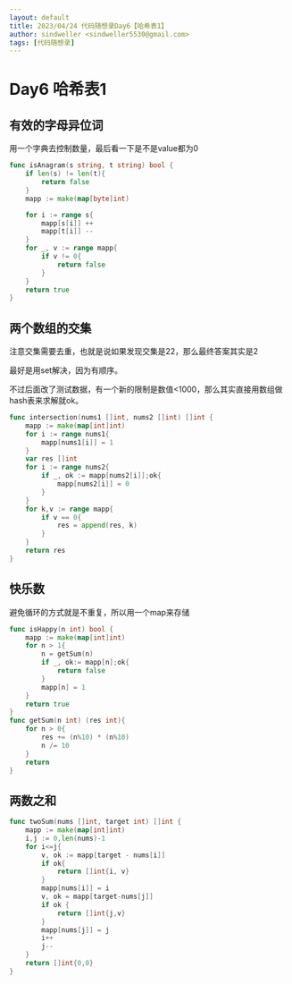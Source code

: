 ```yaml
---
layout: default
title: 2023/04/24 代码随想录Day6【哈希表1】
author: sindweller <sindweller5530@gmail.com>
tags: [代码随想录]
---
```


# Day6 哈希表1

## 有效的字母异位词

用一个字典去控制数量，最后看一下是不是value都为0

```go
func isAnagram(s string, t string) bool {
    if len(s) != len(t){
        return false
    }
    mapp := make(map[byte]int) 

    for i := range s{
        mapp[s[i]] ++
        mapp[t[i]] --
    }
    for _, v := range mapp{
        if v != 0{
            return false
        }
    }
    return true
}
```

## 两个数组的交集

注意交集需要去重，也就是说如果发现交集是22，那么最终答案其实是2

最好是用set解决，因为有顺序。

不过后面改了测试数据，有一个新的限制是数值<1000，那么其实直接用数组做hash表来求解就ok。

```go
func intersection(nums1 []int, nums2 []int) []int {
    mapp := make(map[int]int)
    for i := range nums1{
        mapp[nums1[i]] = 1
    }
    var res []int
    for i := range nums2{
        if _, ok := mapp[nums2[i]];ok{
            mapp[nums2[i]] = 0
        }
    }
    for k,v := range mapp{
        if v == 0{
            res = append(res, k)
        }
    }
    return res
}
```
## 快乐数

避免循环的方式就是不重复，所以用一个map来存储

```go
func isHappy(n int) bool {
    mapp := make(map[int]int)
    for n > 1{
        n = getSum(n)
        if _, ok:= mapp[n];ok{
            return false
        }
        mapp[n] = 1
    }
    return true
}
func getSum(n int) (res int){
    for n > 0{
        res += (n%10) * (n%10)
        n /= 10
    }
    return
}
```

## 两数之和

```go
func twoSum(nums []int, target int) []int {
    mapp := make(map[int]int)
    i,j := 0,len(nums)-1
    for i<=j{
        v, ok := mapp[target - nums[i]]
        if ok{
            return []int{i, v}
        }
        mapp[nums[i]] = i
        v, ok = mapp[target-nums[j]]
        if ok {
            return []int{j,v}
        }
        mapp[nums[j]] = j
        i++
        j--
    }
    return []int{0,0}
}
```
